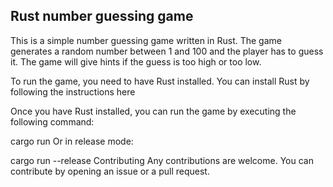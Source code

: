 ## Rust number guessing game
This is a simple number guessing game written in Rust. The game generates a random number between 1 and 100 and the player has to guess it. The game will give hints if the guess is too high or too low.


To run the game, you need to have Rust installed. You can install Rust by following the instructions here


Once you have Rust installed, you can run the game by executing the following command:


cargo run
Or in release mode:


cargo run --release
Contributing
Any contributions are welcome. You can contribute by opening an issue or a pull request.
